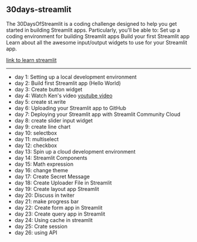 ## 30days-streamlit
<p> The 30DaysOfStreamlit is a coding challenge designed to help you get started in building Streamlit apps. Particularly, you'll be able to: Set up a coding environment for building Streamlit apps Build your first Streamlit app Learn about all the awesome input/output widgets to use for your Streamlit app.

[link to learn streamlit](https://share.streamlit.io/streamlit/30days)

---

- day 1: Setting up a local development environment
- day 2: Build first Streamlit app (Hello World)
- day 3: Create button widget
- day 4: Watch Ken's video 
[youtube video](https://www.youtube.com/c/KenJee1)
- day 5: create st.write
- day 6: Uploading your Streamlit app to GitHub
- day 7: Deploying your Streamlit app with Streamlit Community Cloud
- day 8: create slider input widget
- day 9: create line chart
- day 10: selectbox
- day 11: multiselect
- day 12: checkbox
- day 13: Spin up a cloud development environment
- day 14: Streamlit Components
- day 15: Math expression
- day 16: change theme
- day 17: Create Secret Message
- day 18: Create Uploader File in Streamlit
- day 19: Create layout app Streamlit
- day 20: Discuss in twiter
- day 21: make progress bar
- day 22: Create form app in Streamlit
- day 23: Create query app in Streamlit
- day 24: Using cache in streamlit
- day 25: Crate session
- day 26: using API